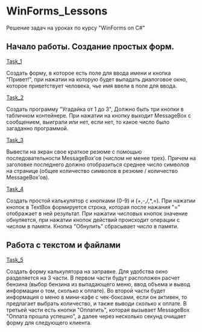 # WinForms_Lessons
 Решение задач на уроках по курсу "WinForms on C#"

 ## Начало работы. Создание простых форм.
  
  [Task_1](https://github.com/nomadpyn/WinForms_Lessons/tree/master/Task_1)

   Создать форму, в которое есть поле для ввода имени и кнопка "Привет!", при нажатии на которую будет выпадать диалоговое окно, которое приветствует человека, чье имя ввели в поле для ввода.

  [Task_2](https://github.com/nomadpyn/WinForms_Lessons/tree/master/Task_2)

   Создать программу "Угадайка от 1 до 3", Должно быть три кнопки в табличном контейнере. При нажатии на кнопку выходит MessageBox с сообщением, выиграли или нет, если нет, то какое число было загаданно программой.

  [Task_3](https://github.com/nomadpyn/WinForms_Lessons/tree/master/Task_3)

   Вывести на экран свое краткое резюме с помощью последовательности MessageBox’ов (числом не менее трех). Причем на заголовке последнего должно отобразиться среднее число символов на странице (общее количество символов в резюме / количество MessageBox’ов).

  [Task_4](https://github.com/nomadpyn/WinForms_Lessons/tree/master/Task_4)

   Создать простой калькулятор с кнопками (0-9) и (+,-,/,*,=). При нажатии кнопок в TextBox формируется строка, которая после нажания "=" отображает в ней результат. При нажатии числовых кнопок значение обнуляется, при нажатии кнопок действий происходит операции с числом в памяти. Кнопка "Обнулить" сбрасывает число в памяти.

  ## Работа с текстом и файлами

  [Task_5](https://github.com/nomadpyn/WinForms_Lessons/tree/master/Task_5)

   Создать форму калькулятора на заправке. Для удобства окно разделяется на 3 части. В первом части будут расположен расчет бензина (выбор бензина из выпадающего меню, ввод объема и вывод информации о том, сколько к оплате). Во второй части будет информация о меню в мини-кафе с чек-боксами, если он активен, то предлагает выбрать количество, и также выводи сколько к оплате. В третьей части есть кнопки "Оплатить", которая вызывает MessageBox "Оплата прошла успешно", а далее через несколько секунд очищает форму для следующего клиента.


